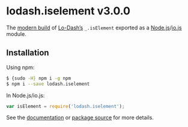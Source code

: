 # lodash.iselement v3.0.0

The [modern build](https://github.com/lodash/lodash/wiki/Build-Differences) of [Lo-Dash’s](https://lodash.com/) `_.isElement` exported as a [Node.js](http://nodejs.org/)/[io.js](https://iojs.org/) module.

## Installation

Using npm:

```bash
$ {sudo -H} npm i -g npm
$ npm i --save lodash.iselement
```

In Node.js/io.js:

```js
var isElement = require('lodash.iselement');
```

See the [documentation](https://lodash.com/docs#isElement) or [package source](https://github.com/lodash/lodash/blob/3.0.0-npm-packages/lodash.iselement/index.js) for more details.
